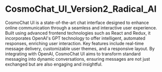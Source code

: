 # CosmoChat_UI_Version2_Radical_AI
CosmoChat UI is a state-of-the-art chat interface designed to enhance online communication through a seamless and interactive user experience. Built using advanced frontend technologies such as React and Redux, it incorporates OpenAI's GPT technology to offer intelligent, automated responses, enriching user interaction. Key features include real-time message delivery, customizable user themes, and a responsive layout. By integrating with OpenAI, CosmoChat UI aims to transform standard messaging into dynamic conversations, ensuring messages are not just exchanged but are also engaging and insightful.

